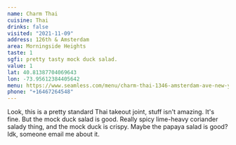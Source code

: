 ```yaml
---
name: Charm Thai
cuisine: Thai
drinks: false
visited: "2021-11-09"
address: 126th & Amsterdam
area: Morningside Heights
taste: 1
sgfi: pretty tasty mock duck salad.
value: 1
lat: 40.81387704069643
lon: -73.95612384405642
menu: https://www.seamless.com/menu/charm-thai-1346-amsterdam-ave-new-york/1415030
phone: "+16467264548"
---
```


Look, this is a pretty standard Thai takeout joint, stuff isn't amazing. It's fine. But the mock duck salad is good. Really spicy lime-heavy coriander salady thing, and the mock duck is crispy. Maybe the papaya salad is good? Idk, someone email me about it.
